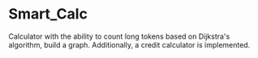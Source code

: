 # Smart_Calc
 Сalculator with the ability to count long tokens based on Dijkstra's algorithm, build a graph. Additionally, a credit calculator is implemented.

